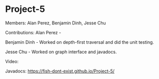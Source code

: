 # Project-5

Members: Alan Perez, Benjamin Dinh, Jesse Chu

Contributions:
Alan Perez - 

Benjamin Dinh - Worked on depth-first traversal and did the unit testing.

Jesse Chu - Worked on graph interface and javadocs.

Video:

Javadocs: https://fish-dont-exist.github.io/Project-5/
